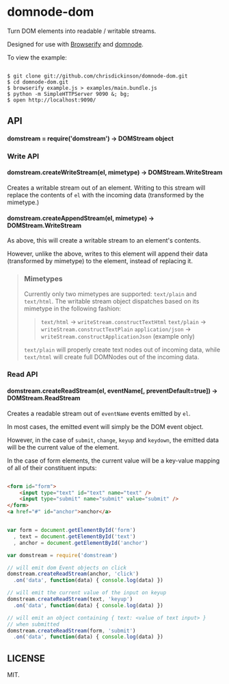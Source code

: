 # domnode-dom

Turn DOM elements into readable / writable streams.

Designed for use with [Browserify](https://github.com/substack/browserify)
and [domnode](https://github.com/maxogden/domnode).

To view the example:

````shell

$ git clone git://github.com/chrisdickinson/domnode-dom.git
$ cd domnode-dom.git
$ browserify example.js > examples/main.bundle.js
$ python -m SimpleHTTPServer 9090 &; bg;
$ open http://localhost:9090/

````

## API

#### domstream = require('domstream') -> DOMStream object

### Write API

#### domstream.createWriteStream(el, mimetype) -> DOMStream.WriteStream

Creates a writable stream out of an element. Writing to this stream
will replace the contents of `el` with the incoming data (transformed
by the mimetype.)

#### domstream.createAppendStream(el, mimetype) -> DOMStream.WriteStream

As above, this will create a writable stream to an element's contents.

However, unlike the above, writes to this element will append their data
(transformed by mimetype) to the element, instead of replacing it.

> ### Mimetypes
>
> Currently only two mimetypes are supported: `text/plain`
> and `text/html`. The writable stream object dispatches based on its
> mimetype in the following fashion:
>
> > `text/html` -> `writeStream.constructTextHtml`
> > `text/plain` -> `writeStream.constructTextPlain`
> > `application/json` -> `writeStream.constructApplicationJson` (example only)
>
> `text/plain` will properly create text nodes out of incoming data, while
> `text/html` will create full DOMNodes out of the incoming data.

### Read API

#### domstream.createReadStream(el, eventName[, preventDefault=true]) -> DOMStream.ReadStream

Creates a readable stream out of `eventName` events emitted by `el`.

In most cases, the emitted event will simply be the DOM event object.

However, in the case of `submit`, `change`, `keyup` and `keydown`, the
emitted data will be the current value of the element.

In the case of form elements, the current value will be a key-value mapping
of all of their constituent inputs:

````html

<form id="form">
    <input type="text" id="text" name="text" />
    <input type="submit" name="submit" value="submit" />
</form>
<a href="#" id="anchor">anchor</a>

````

````javascript

var form = document.getElementById('form')
  , text = document.getElementById('text')
  , anchor = document.getElementById('anchor')

var domstream = require('domstream')

// will emit dom Event objects on click
domstream.createReadStream(anchor, 'click')
  .on('data', function(data) { console.log(data) })

// will emit the current value of the input on keyup
domstream.createReadStream(text, 'keyup')
  .on('data', function(data) { console.log(data) })

// will emit an object containing { text: <value of text input> }
// when submitted
domstream.createReadStream(form, 'submit')
  .on('data', function(data) { console.log(data) })

````

## LICENSE

MIT. 
